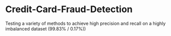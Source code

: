 # Credit-Card-Fraud-Detection
Testing a variety of methods to achieve high precision and recall on a highly imbalanced dataset (99.83% / 0.17%))
